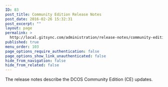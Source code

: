 ```yaml
---
ID: 83
post_title: Community Edition Release Notes
post_date: 2016-02-26 15:32:31
post_excerpt: ""
layout: page
permalink: >
  http://local.gitsync.com/administration/release-notes/community-edition-release-notes/
published: true
menu_order: 103
page_options_require_authentication: false
page_options_show_link_unauthenticated: false
hide_from_navigation: false
hide_from_related: false
---
```

The release notes describe the DCOS Community Edition (CE) updates.